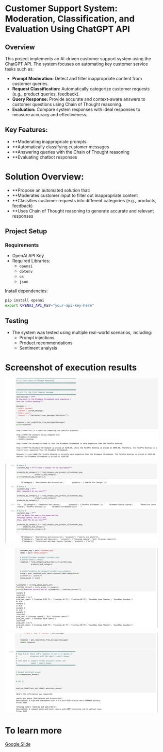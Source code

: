 # Customer Support System: Moderation, Classification, and Evaluation Using ChatGPT API

## Overview

This project implements an AI-driven customer support system using the ChatGPT API. The system focuses on automating key customer service tasks such as:

- **Prompt Moderation:** Detect and filter inappropriate content from customer queries.
- **Request Classification:** Automatically categorize customer requests (e.g., product queries, feedback).
- **Query Response:** Provide accurate and context-aware answers to customer questions using Chain of Thought reasoning.
- **Evaluation:** Compare system responses with ideal responses to measure accuracy and effectiveness.

## Key Features:

- \*\*Moderating inappropriate prompts
- \*\*Automatically classifying customer messages
- \*\*Answering queries with the Chain of Thought reasoning
- \*\*Evaluating chatbot responses

# Solution Overview:

- \*\*Propose an automated solution that:
- \*\*Moderates customer input to filter out inappropriate content
- \*\*Classifies customer requests into different categories (e.g., products, feedback)
- \*\*Uses Chain of Thought reasoning to generate accurate and relevant responses

## Project Setup

### Requirements

- OpenAI API Key
- Required Libraries:
  - `openai`
  - `dotenv`
  - `os`
  - `json`

Install dependencies:

```bash
pip install openai
export OPENAI_API_KEY="your-api-key-here"
```

## Testing

- The system was tested using multiple real-world scenarios, including:
  - Prompt injections
  - Product recommendations
  - Sentiment analysis

# Screenshot of execution results

![My Project Screenshot](assets/Screenshot1.png)

![My Project Screenshot](assets/Screenshot2.png)

![My Project Screenshot](assets/Screenshot3.png)

![My Project Screenshot](assets/Screenshot4.png)

# To learn more

[Google Slide](./assets/Customer_Support_System_Moderation_Classification_Evaluation.pptx)
